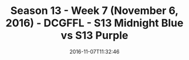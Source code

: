 ---
title: Season 13 - Week 7 (November 6, 2016) - DCGFFL - S13 Midnight Blue vs S13 Purple
teams-score:
- team: _teams/s13-midnight-blue.md
  score:
- team: _teams/s13-purple.md
  score: 12
mvp: L. Walton (Midnight); M. Japinga (Purple)
game-ball: A. Payne (Midnight); M. Davis (Purple)
season: 13
week: 7
date: '2016-11-07T11:32:46'
pageid: season-13-week-7-november-6-2016-4820-vs-4825
---